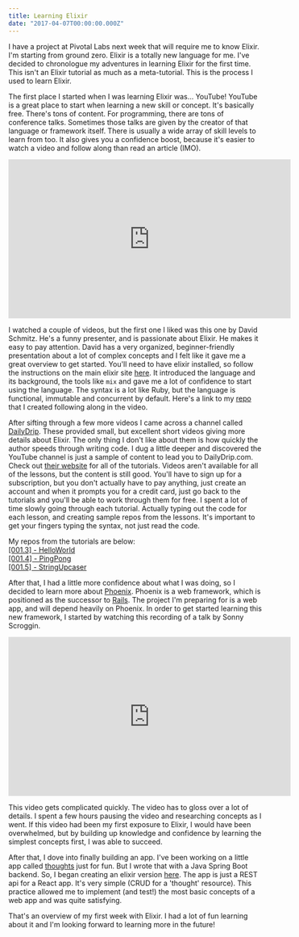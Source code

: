 ```yaml
---
title: Learning Elixir
date: "2017-04-07T00:00:00.000Z"
---
```


I have a project at Pivotal Labs next week that will require me to know Elixir. I'm starting from ground zero. Elixir is a totally new language for me. I've decided to chronologue my adventures in learning Elixir for the first time. This isn't an Elixir tutorial as much as a meta-tutorial. This is the process I used to learn Elixir.

The first place I started when I was learning Elixir was… YouTube! YouTube is a great place to start when learning a new skill or concept. It's basically free. There's tons of content. For programming, there are tons of conference talks. Sometimes those talks are given by the creator of that language or framework itself. There is usually a wide array of skill levels to learn from too. It also gives you a confidence boost, because it's easier to watch a video and follow along than read an article (IMO).

<iframe width="560" height="315" src="https://www.youtube.com/embed/naNN_gJas2A" frameborder="0" allowfullscreen></iframe>

I watched a couple of videos, but the first one I liked was this one by David Schmitz. He's a funny presenter, and is passionate about Elixir. He makes it easy to pay attention. David has a very organized, beginner-friendly presentation about a lot of complex concepts and I felt like it gave me a great overview to get started. You'll need to have elixir installed, so follow the instructions on the main elixir site [here](http://elixir-lang.org/install.html). It introduced the language and its background, the tools like `mix` and gave me a lot of confidence to start using the language. The syntax is a lot like Ruby, but the language is functional, immutable and concurrent by default. Here's a link to my [repo](https://github.com/wlindner/pizzademo) that I created following along in the video.

After sifting through a few more videos I came across a channel called [DailyDrip](https://www.youtube.com/channel/UC5bb9M3QwGUerJEr8ilIzIA). These provided small, but excellent short videos giving more details about Elixir. The only thing I don't like about them is how quickly the author speeds through writing code. I dug a little deeper and discovered the YouTube channel is just a sample of content to lead you to DailyDrip.com. Check out [their website](https://www.dailydrip.com/topics/elixir) for all of the tutorials. Videos aren't available for all of the lessons, but the content is still good. You'll have to sign up for a subscription, but you don't actually have to pay anything, just create an account and when it prompts you for a credit card, just go back to the tutorials and you'll be able to work through them for free. I spent a lot of time slowly going through each tutorial. Actually typing out the code for each lesson, and creating sample repos from the lessons. It's important to get your fingers typing the syntax, not just read the code.

My repos from the tutorials are below: <br />
[[001.3] - HelloWorld](https://github.com/wlindner/hello_world) <br />
[[001.4] - PingPong](https://github.com/wlindner/ping_pong) <br />
[[001.5] - StringUpcaser](https://github.com/wlindner/string_upcaser)

After that, I had a little more confidence about what I was doing, so I decided to learn more about [Phoenix](http://www.phoenixframework.org/). Phoenix is a web framework, which is positioned as the successor to [Rails](http://rubyonrails.org/). The project I'm preparing for is a web app, and will depend heavily on Phoenix. In order to get started learning this new framework, I started by watching this recording of a talk by Sonny Scroggin.

<iframe width="560" height="315" src="https://www.youtube.com/embed/F-7MX_Az6_4" frameborder="0" allowfullscreen></iframe>

This video gets complicated quickly. The video has to gloss over a lot of details. I spent a few hours pausing the video and researching concepts as I went. If this video had been my first exposure to Elixir, I would have been overwhelmed, but by building up knowledge and confidence by learning the simplest concepts first, I was able to succeed.

After that, I dove into finally building an app. I've been working on a little app called [thoughts](https://github.com/wlindner/thoughts) just for fun. But I wrote that with a Java Spring Boot backend. So, I began creating an elixir version [here](https://github.com/wlindner/elixir-thoughts). The app is just a REST api for a React app. It's very simple (CRUD for a 'thought' resource). This practice allowed me to implement (and test!) the most basic concepts of a web app and was quite satisfying.

That's an overview of my first week with Elixir. I had a lot of fun learning about it and I'm looking forward to learning more in the future!
